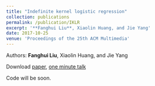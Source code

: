 ```yaml
---
title: "Indefinite kernel logistic regression"
collection: publications
permalink: /publication/IKLR
excerpt: '**Fanghui Liu**, Xiaolin Huang, and Jie Yang'
date: 2017-10-25
venue: 'Proceedings of the 25th ACM Multimedia'
---
```

Authors: **Fanghui Liu**, Xiaolin Huang, and Jie Yang

Download [paper](http://sgre.github.io/files/IKLR.pdf),
[one minute talk](http://sgre.github.io/files/ACM2017oneminute.pdf)

Code will be soon.

